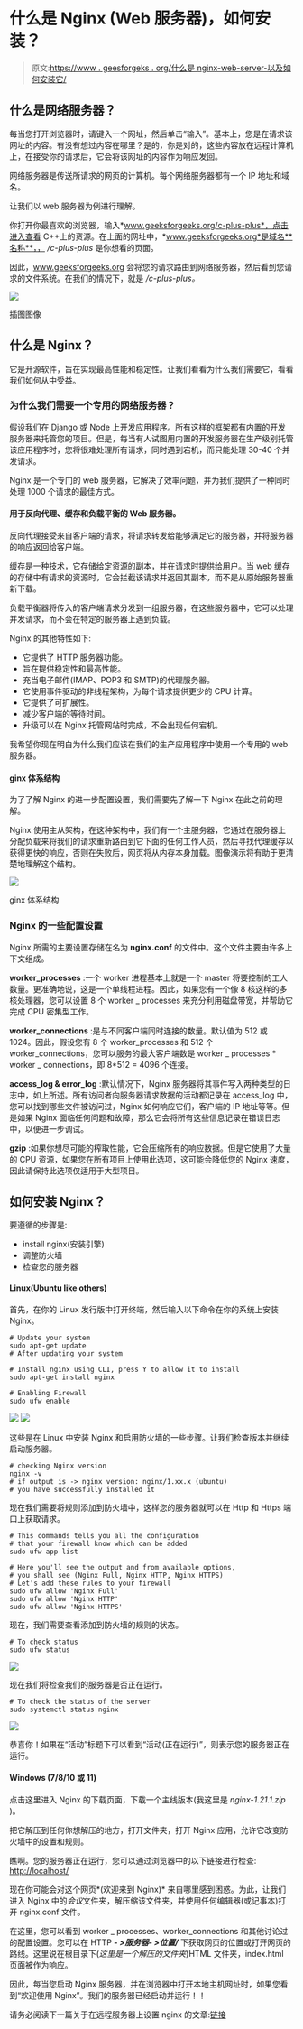 # 什么是 Nginx (Web 服务器)，如何安装？

> 原文:[https://www . geesforgeks . org/什么是 nginx-web-server-以及如何安装它/](https://www.geeksforgeeks.org/what-is-nginx-web-server-and-how-to-install-it/)

## 什么是网络服务器？

每当您打开浏览器时，请键入一个网址，然后单击“输入”。基本上，您是在请求该网址的内容。有没有想过内容在哪里？是的，你是对的，这些内容放在远程计算机上，在接受你的请求后，它会将该网址的内容作为响应发回。

网络服务器是传送所请求的网页的计算机。每个网络服务器都有一个 IP 地址和域名。

让我们以 web 服务器为例进行理解。

你打开你最喜欢的浏览器，输入*www.geeksforgeeks.org/c-plus-plus*，点击进入查看 C++上的资源。在上面的网址中，*www.geeksforgeeks.org*是域名**名称**，， */c-plus-plus* 是你想看的页面。

因此，www.geeksforgeeks.org 会将您的请求路由到网络服务器，然后看到您请求的文件系统。在我们的情况下，就是 */c-plus-plus。*

![](img/a57a13c4062d0f99df32ca56b9606685.png)

插图图像

## 什么是 Nginx？

它是开源软件，旨在实现最高性能和稳定性。让我们看看为什么我们需要它，看看我们如何从中受益。

### 为什么我们需要一个专用的网络服务器？

假设我们在 Django 或 Node 上开发应用程序。所有这样的框架都有内置的开发服务器来托管您的项目。但是，每当有人试图用内置的开发服务器在生产级别托管该应用程序时，您将很难处理所有请求，同时遇到宕机，而只能处理 30-40 个并发请求。

Nginx 是一个专门的 web 服务器，它解决了效率问题，并为我们提供了一种同时处理 1000 个请求的最佳方式。

#### 用于反向代理、缓存和负载平衡的 Web 服务器。

反向代理接受来自客户端的请求，将请求转发给能够满足它的服务器，并将服务器的响应返回给客户端。

缓存是一种技术，它存储给定资源的副本，并在请求时提供给用户。当 web 缓存的存储中有请求的资源时，它会拦截该请求并返回其副本，而不是从原始服务器重新下载。

负载平衡器将传入的客户端请求分发到一组服务器，在这些服务器中，它可以处理并发请求，而不会在特定的服务器上遇到负载。

Nginx 的其他特性如下:

*   它提供了 HTTP 服务器功能。
*   旨在提供稳定性和最高性能。
*   充当电子邮件(IMAP、POP3 和 SMTP)的代理服务器。
*   它使用事件驱动的非线程架构，为每个请求提供更少的 CPU 计算。
*   它提供了可扩展性。
*   减少客户端的等待时间。
*   升级可以在 Nginx 托管网站时完成，不会出现任何宕机。

我希望你现在明白为什么我们应该在我们的生产应用程序中使用一个专用的 web 服务器。

#### ginx 体系结构

为了了解 Nginx 的进一步配置设置，我们需要先了解一下 Nginx 在此之前的理解。

Nginx 使用主从架构，在这种架构中，我们有一个主服务器，它通过在服务器上分配负载来将我们的请求重新路由到它下面的任何工作人员，然后寻找代理缓存以获得更快的响应，否则在失败后，网页将从内存本身加载。图像演示将有助于更清楚地理解这个结构。

![](img/9790a0f4c0cb645cdd069ba9a8b35526.png)

ginx 体系结构

### Nginx 的一些配置设置

Nginx 所需的主要设置存储在名为 **nginx.conf** 的文件中。这个文件主要由许多上下文组成。

**worker_processes** :一个 worker 进程基本上就是一个 master 将要控制的工人数量。更准确地说，这是一个单线程进程。因此，如果您有一个像 8 核这样的多核处理器，您可以设置 8 个 worker _ processes 来充分利用磁盘带宽，并帮助它完成 CPU 密集型工作。

**worker_connections** :是与不同客户端同时连接的数量。默认值为 512 或 1024。因此，假设您有 8 个 worker_processes 和 512 个 worker_connections，您可以服务的最大客户端数是 worker _ processes * worker _ connections，即 8*512 = 4096 个连接。

**access_log & error_log** :默认情况下，Nginx 服务器将其事件写入两种类型的日志中，如上所述。所有访问者向服务器请求数据的活动都记录在 access_log 中，您可以找到哪些文件被访问过，Nginx 如何响应它们，客户端的 IP 地址等等。但是如果 Nginx 面临任何问题和故障，那么它会将所有这些信息记录在错误日志中，以便进一步调试。

**gzip** :如果你想尽可能的榨取性能，它会压缩所有的响应数据。但是它使用了大量的 CPU 资源，如果您在所有项目上使用此选项，这可能会降低您的 Nginx 速度，因此请保持此选项仅适用于大型项目。

## 如何安装 Nginx？

要遵循的步骤是:

*   install nginx(安装引擎)
*   调整防火墙
*   检查您的服务器

#### Linux(Ubuntu like others)

首先，在你的 Linux 发行版中打开终端，然后输入以下命令在你的系统上安装 Nginx。

```
# Update your system 
sudo apt-get update
# After updating your system 

# Install nginx using CLI, press Y to allow it to install
sudo apt-get install nginx

# Enabling Firewall
sudo ufw enable
```

![](img/3e79f69bfc492c8881130aab445ab9f6.png) ![](img/fe7f09f35f27bc1aa005a15446d43803.png)

这些是在 Linux 中安装 Nginx 和启用防火墙的一些步骤。让我们检查版本并继续启动服务器。

```
# checking Nginx version
nginx -v
# if output is -> nginx version: nginx/1.xx.x (ubuntu)
# you have successfully installed it
```

现在我们需要将规则添加到防火墙中，这样您的服务器就可以在 Http 和 Https 端口上获取请求。

```
# This commands tells you all the configuration 
# that your firewall know which can be added
sudo ufw app list

# Here you'll see the output and from available options,
# you shall see (Nginx Full, Nginx HTTP, Nginx HTTPS) 
# Let's add these rules to your firewall
sudo ufw allow 'Nginx Full'
sudo ufw allow 'Nginx HTTP'
sudo ufw allow 'Nginx HTTPS'
```

现在，我们需要查看添加到防火墙的规则的状态。

```
# To check status 
sudo ufw status
```

![](img/572ddb06f960a025be9d50ed06c69769.png)

现在我们将检查我们的服务器是否正在运行。

```
# To check the status of the server
sudo systemctl status nginx
```

![](img/6b3197b7a169c13f6f74b1d3f39f0945.png)

恭喜你！如果在“活动”标题下可以看到“活动(正在运行)”，则表示您的服务器正在运行。

#### Windows (7/8/10 或 11)

点击这里进入 Nginx 的下载页面，下载一个主线版本(我这里是 *nginx-1.21.1.zip* )。

把它解压到任何你想解压的地方，打开文件夹，打开 Nginx 应用，允许它改变防火墙中的设置和规则。

瞧啊。您的服务器正在运行，您可以通过浏览器中的以下链接进行检查: [http://localhost/](http://localhost/)

现在你可能会对这个网页*(欢迎来到 Nginx)* 来自哪里感到困惑。为此，让我们进入 Nginx 中的*会议*文件夹，解压缩该文件夹，并使用任何编辑器(或记事本)打开 nginx.conf 文件。

在这里，您可以看到 worker _ processes、worker_connections 和其他讨论过的配置设置。您可以在 HTTP ***- >服务器- >位置/*** 下获取网页的位置或打开网页的路线。这里说在根目录下(*这里是一个解压的文件夹*)HTML 文件夹，index.html 页面被作为响应。

因此，每当您启动 Nginx 服务器，并在浏览器中打开本地主机网址时，如果您看到“欢迎使用 Nginx”。我们的服务器已经启动并运行！！

请务必阅读下一篇关于在远程服务器上设置 nginx 的文章:[链接](https://www.geeksforgeeks.org/how-to-deploy-web-applications-using-nginx-on-remote-server-ubuntu-based-set-2/)